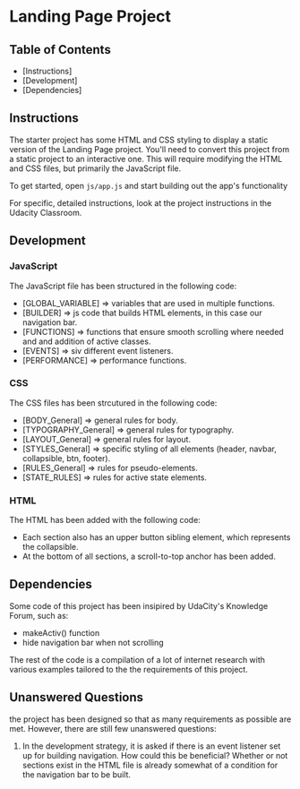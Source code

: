 # Landing Page Project

## Table of Contents

* [Instructions]
* [Development]
* [Dependencies]

## Instructions

The starter project has some HTML and CSS styling to display a static version of the Landing Page project. You'll need to convert this project from a static project to an interactive one. This will require modifying the HTML and CSS files, but primarily the JavaScript file.

To get started, open `js/app.js` and start building out the app's functionality

For specific, detailed instructions, look at the project instructions in the Udacity Classroom.

## Development

### JavaScript

The JavaScript file has been structured in the following code:

* [GLOBAL_VARIABLE] => variables that are used in multiple functions.
* [BUILDER] => js code that builds HTML elements, in this case our navigation bar.
* [FUNCTIONS] => functions that ensure smooth scrolling where needed and and addition of active classes.
* [EVENTS] => siv different event listeners.
* [PERFORMANCE] => performance functions.

### CSS

The CSS files has been strcutured in the following code:

* [BODY_General] => general rules for body.
* [TYPOGRAPHY_General] => general rules for typography.
* [LAYOUT_General] => general rules for layout.
* [STYLES_General] => specific styling of all elements (header, navbar, collapsible, btn, footer).
* [RULES_General] => rules for pseudo-elements.
* [STATE_RULES] => rules for active state elements.

### HTML

The HTML has been added with the following code:

- Each section also has an upper button sibling element, which represents the collapsible.
- At the bottom of all sections, a scroll-to-top anchor has been added.

## Dependencies

Some code of this project has been insipired by UdaCity's Knowledge Forum, such as:

- makeActiv() function
- hide navigation bar when not scrolling

The rest of the code is a compilation of a lot of internet research with various examples tailored to the
the requirements of this project.

## Unanswered Questions

the project has been designed so that as many requirements as possible are met. However, there are still few unanswered questions:

1. In the development strategy, it is asked if there is an event listener set up for building navigation. How could this be beneficial? Whether or not sections exist in the HTML file is already somewhat of a condition for the navigation bar to be built.

